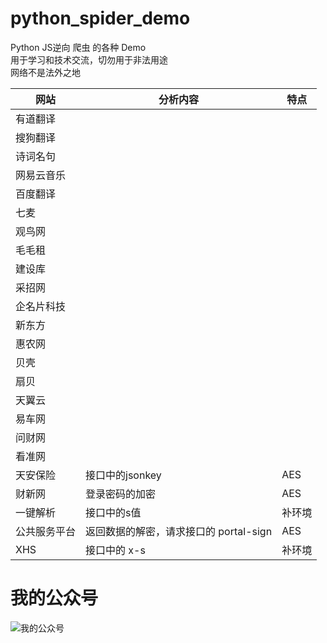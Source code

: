 # python_spider_demo

Python JS逆向 爬虫 的各种 Demo <br>
用于学习和技术交流，切勿用于非法用途<br>
网络不是法外之地<br>

| 网站     | 分析内容                      | 特点  |
|--------|---------------------------|-----|
| 有道翻译   |                           |     |
| 搜狗翻译   |                           |
| 诗词名句   |
| 网易云音乐  |
| 百度翻译   |
| 七麦     |
| 观鸟网    |
| 毛毛租    
| 建设库    
| 采招网    |
| 企名片科技  |
| 新东方    
| 惠农网    |
| 贝壳     |                           |
| 扇贝     |
| 天翼云    |
| 易车网    |
| 问财网    |
| 看准网    |
| 天安保险   | 接口中的jsonkey               | AES |
| 财新网    | 登录密码的加密                   | AES |
| 一键解析   | 接口中的s值                    | 补环境 |
| 公共服务平台 | 返回数据的解密，请求接口的 portal-sign | AES |
| XHS    | 接口中的 x-s                  | 补环境 |

# 我的公众号

![我的公众号](wechat.png "我的公众号")
